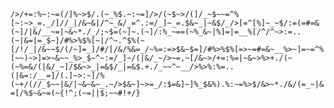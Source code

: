 ``` />/+=:%~:~=(/]%~>$/.(~_%$.~:~=]/>/(~$~>/(]/_~$~~=^%[~:~>_=._/]//_|/&~&|/^~_&/_=^.:=/_]~_=.$&~_|~&$/_/>[=^[%]~_~$/:=(=#=&(~]/|&/__~=|~&~*./_/;~$=(~]~.(~]/:%_~==(~%_&~|%]=|=__%[/^/^~>:=..(~|&=|=_$~]/#%>%$%[~|/^~.^$%(~[/!/_|/&~~$/(/~]=_]/#/[/&/%&=_/~%=:=>$&~$=]/#%>%$%[=>~=#=&~__%>~]=~=^%[~~)~>]=>~&~~_%>_$~^~:=/_]~/(|&/_~/>~=,~[/&~>/+=:%=|~&~>%>+./(~(~%=&/(|&/_~]/$&~>_|=&$/_|=&$.+./_~~^~__/>%>%:%=..(|&=:/__=]/(.]~>:~]/%(~+/(//_$~~|&/|~&~&~_.~/>$&~]~>=_/:$=&]~]%_$&%).%:~=%>$/&>~*./&/(=_~|&=[/%$~&~=(~{!^;(~=||$;~~#!+/} ```